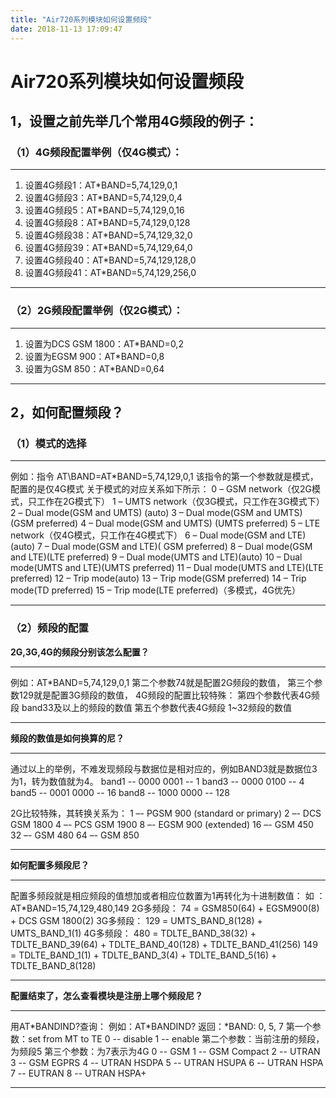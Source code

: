 ```yaml
---
title: "Air720系列模块如何设置频段"
date: 2018-11-13 17:09:47
---
```


# Air720系列模块如何设置频段
## 1，设置之前先举几个常用4G频段的例子：
### （1）4G频段配置举例（仅4G模式）：

------------

1. 设置4G频段1：AT\*BAND=5,74,129,0,1
2. 设置4G频段3：AT\*BAND=5,74,129,0,4
3. 设置4G频段5：AT\*BAND=5,74,129,0,16
4. 设置4G频段8：AT\*BAND=5,74,129,0,128
5. 设置4G频段38：AT\*BAND=5,74,129,32,0
6. 设置4G频段39：AT\*BAND=5,74,129,64,0
7. 设置4G频段40：AT\*BAND=5,74,129,128,0
8. 设置4G频段41：AT\*BAND=5,74,129,256,0

------------

### （2）2G频段配置举例（仅2G模式）：

------------


1. 设置为DCS GSM 1800：AT\*BAND=0,2
2. 设置为EGSM 900：AT\*BAND=0,8
3. 设置为GSM 850：AT\*BAND=0,64

------------

## 2，如何配置频段？

### （1）模式的选择

------------
例如：指令 AT\BAND=AT\*BAND=5,74,129,0,1
该指令的第一个参数就是模式，配置的是仅4G模式
关于模式的对应关系如下所示：
0 – GSM network（仅2G模式，只工作在2G模式下）
1 – UMTS network（仅3G模式，只工作在3G模式下）
2 – Dual mode(GSM and UMTS) (auto)
3 – Dual mode(GSM and UMTS) (GSM preferred)
4 – Dual mode(GSM and UMTS) (UMTS preferred)
5 – LTE network（仅4G模式，只工作在4G模式下）
6 – Dual mode(GSM and LTE)(auto)
7 – Dual mode(GSM and LTE)( GSM preferred)
8 – Dual mode(GSM and LTE)(LTE preferred)
9 – Dual mode(UMTS and LTE)(auto)
10 – Dual mode(UMTS and LTE)(UMTS preferred)
11 – Dual mode(UMTS and LTE)(LTE preferred)
12 – Trip mode(auto)
13 – Trip mode(GSM preferred)
14 – Trip mode(TD preferred)
15 – Trip mode(LTE preferred)（多模式，4G优先）

------------

### （2）频段的配置
**2G,3G,4G的频段分别该怎么配置？**

------------
例如：AT\*BAND=5,74,129,0,1
第二个参数74就是配置2G频段的数值，
第三个参数129就是配置3G频段的数值，
4G频段的配置比较特殊：
第四个参数代表4G频段 band33及以上的频段的数值
第五个参数代表4G频段 1~32频段的数值

------------


**频段的数值是如何换算的尼？**

------------
通过以上的举例，不难发现频段与数据位是相对应的，例如BAND3就是数据位3为1，转为数值就为4。
band1 -- 0000 0001 -- 1
band3 -- 0000 0100 -- 4
band5 -- 0001 0000 -- 16
band8 -- 1000 0000 -- 128

2G比较特殊，其转换关系为：
1 –- PGSM 900 (standard or primary)
2 –- DCS GSM 1800
4 –- PCS GSM 1900
8 –- EGSM 900 (extended)
16 –- GSM 450
32 –- GSM 480
64 –- GSM 850

------------


**如何配置多频段尼？**

------------
配置多频段就是相应频段的值想加或者相应位数置为1再转化为十进制数值：
如 ：AT\*BAND=15,74,129,480,149
2G多频段：
74 = GSM850(64) + EGSM900(8) + DCS GSM 1800(2)
3G多频段：
129 = UMTS_BAND_8(128) + UMTS_BAND_1(1)
4G多频段：
480 = TDLTE_BAND_38(32) + TDLTE_BAND_39(64) + TDLTE_BAND_40(128) + TDLTE_BAND_41(256)
149 = TDLTE_BAND_1(1) + TDLTE_BAND_3(4) + TDLTE_BAND_5(16) + TDLTE_BAND_8(128)

------------

**配置结束了，怎么查看模块是注册上哪个频段尼？**

------------

用AT\*BANDIND?查询：
例如：AT\*BANDIND?
返回：\*BAND: 0, 5, 7
第一个参数：set from MT to TE
0 -- disable
1 -- enable
第二个参数：当前注册的频段，为频段5
第三个参数：为7表示为4G
0 -- GSM
1 -- GSM Compact
2 -- UTRAN
3 -- GSM EGPRS
4 -- UTRAN HSDPA
5 -- UTRAN HSUPA
6 -- UTRAN HSPA
7 -- EUTRAN
8 -- UTRAN HSPA+


------------



